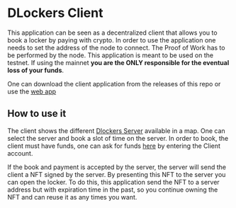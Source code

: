# DLockers Client

This application can be seen as a decentralized client that allows you to book a locker  by paying with crypto.
In order to use the application one needs to set the address of the node to connect.
The Proof of Work has to be performed by the node. 
This application is meant to be used on the testnet.
If using the mainnet **you are the ONLY responsible for the eventual loss of your funds**.

One can download the client application from the releases of this repo or use the [web app](https://eddytheco.github.io/Dlockers/Client/)

## How to use it

The client shows the different [Dlockers Server](https://github.com/EddyTheCo/DLockers/tree/main/Server) available in a map.
One can select the server and book a slot of time on the server.
In order to book, the client must have funds, one can ask for funds [here](https://faucet.testnet.shimmer.network/)
by entering the Client account.

If the book and payment is accepted by the server, the server will send the client a NFT signed by the server.
By presenting this NFT to the server you can open the locker.
To do this, this application send the NFT to a server address but with expiration time in the past, so you continue owning the NFT
and can reuse it as any times you want.


